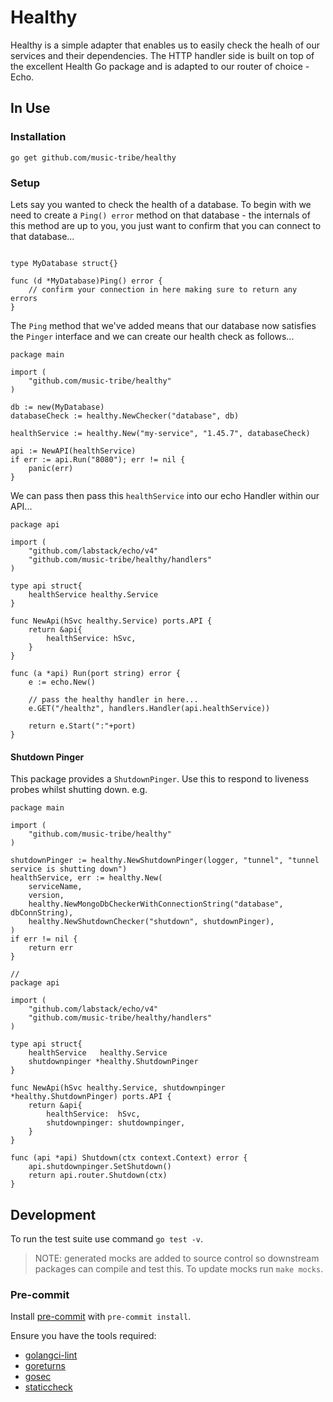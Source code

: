 # Healthy
Healthy is a simple adapter that enables us to easily check the healh of our services and their dependencies.
The HTTP handler side is built on top of the excellent Health Go package and is adapted to our router of choice - Echo.

## In Use
### Installation
```go get github.com/music-tribe/healthy```

### Setup
Lets say you wanted to check the health of a database. To begin with we need to create a `Ping() error` method on that database - the internals of this method are up to you, you just want to confirm that you can connect to that database...
```golang

type MyDatabase struct{}

func (d *MyDatabase)Ping() error {
    // confirm your connection in here making sure to return any errors
}
```
The `Ping` method that we've added means that our database now satisfies the `Pinger` interface and we can create our health check as follows...
```golang
package main

import (
    "github.com/music-tribe/healthy"
)

db := new(MyDatabase)
databaseCheck := healthy.NewChecker("database", db)

healthService := healthy.New("my-service", "1.45.7", databaseCheck)

api := NewAPI(healthService)
if err := api.Run("8080"); err != nil {
    panic(err)
}
```
We can pass then pass this `healthService` into our echo Handler within our API...
```golang
package api

import (
    "github.com/labstack/echo/v4"
    "github.com/music-tribe/healthy/handlers"
)

type api struct{
    healthService healthy.Service
}

func NewApi(hSvc healthy.Service) ports.API {
    return &api{
        healthService: hSvc,
    }
}

func (a *api) Run(port string) error {
    e := echo.New()

    // pass the healthy handler in here...
    e.GET("/healthz", handlers.Handler(api.healthService))

    return e.Start(":"+port)
}

```

#### Shutdown Pinger
This package provides a `ShutdownPinger`. Use this to respond to liveness probes whilst shutting down. e.g.

```golang
package main

import (
    "github.com/music-tribe/healthy"
)

shutdownPinger := healthy.NewShutdownPinger(logger, "tunnel", "tunnel service is shutting down")
healthService, err := healthy.New(
    serviceName,
    version,
    healthy.NewMongoDbCheckerWithConnectionString("database", dbConnString),
    healthy.NewShutdownChecker("shutdown", shutdownPinger),
)
if err != nil {
    return err
}

//
package api

import (
    "github.com/labstack/echo/v4"
    "github.com/music-tribe/healthy/handlers"
)

type api struct{
    healthService   healthy.Service
    shutdownpinger *healthy.ShutdownPinger
}

func NewApi(hSvc healthy.Service, shutdownpinger *healthy.ShutdownPinger) ports.API {
    return &api{
        healthService:  hSvc,
        shutdownpinger: shutdownpinger,
    }
}

func (api *api) Shutdown(ctx context.Context) error {
	api.shutdownpinger.SetShutdown()
	return api.router.Shutdown(ctx)
}
```

## Development

To run the test suite use command `go test -v`.

> NOTE: generated mocks are added to source control so downstream packages can compile and test this. To update mocks run `make mocks`.

### Pre-commit

Install [pre-commit](https://pre-commit.com/) with `pre-commit install`.

Ensure you have the tools required:
* [golangci-lint](https://golangci-lint.run/)
* [goreturns](https://github.com/sqs/goreturns)
* [gosec](https://github.com/securego/gosec)
* [staticcheck](https://staticcheck.dev/)